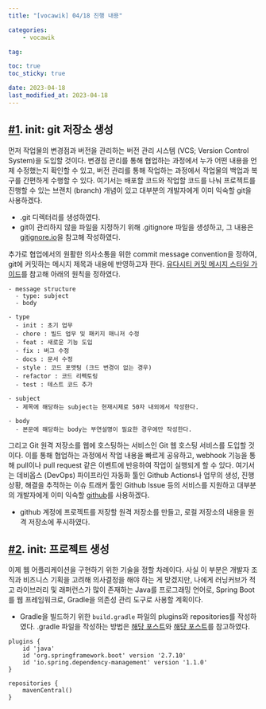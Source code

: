 ```yaml
---
title: "[vocawik] 04/18 진행 내용"

categories:
    - vocawik

tag:

toc: true
toc_sticky: true

date: 2023-04-18
last_modified_at: 2023-04-18
---
```


## <a href="https://github.com/pocj8ur4in/vw-backend/commit/4384ad841da379a51f6561c15c993395d6cdaad8">#1</a>. init: git 저장소 생성

먼저 작업물의 변경점과 버전을 관리하는 버전 관리 시스템 (VCS; Version Control System)을 도입할 것이다. 변경점 관리를 통해 협업하는 과정에서 누가 어떤 내용을 언제 수정했는지 확인할 수 있고, 버전 관리를 통해 작업하는 과정에서 작업물의 백업과 복구를 간편하게 수행할 수 있다. 여기서는 배포할 코드와 작업할 코드를 나눠 프로젝트를 진행할 수 있는 브랜치 (branch) 개념이 있고 대부분의 개발자에게 이미 익숙할 git을 사용하겠다.

- .git 디렉터리를 생성하였다.
- git이 관리하지 않을 파일을 지정하기 위해 .gitignore 파일을 생성하고, 그 내용은 <a href="https://www.toptal.com/developers/gitignore">gitignore.io</a>을 참고해 작성하였다.

추가로 협업에서의 원활한 의사소통을 위한 commit message convention을 정하여, git에 커밋하는 메시지 제목과 내용에 반영하고자 한다. <a href="https://udacity.github.io/git-styleguide/">유다시티 커밋 메시지 스타일 가이드</a>를 참고해 아래의 원칙을 정하였다.

```
- message structure
  - type: subject
  - body

- type
  - init : 초기 업무
  - chore : 빌드 업무 및 패키지 매니저 수정
  - feat : 새로운 기능 도입
  - fix : 버그 수정
  - docs : 문서 수정
  - style : 코드 포맷팅 (크드 변경이 없는 경우)
  - refactor : 코드 리펙토링
  - test : 테스트 코드 추가

- subject
  - 제목에 해당하는 subject는 현재시제로 50자 내외에서 작성한다.

- body
  - 본문에 해당하는 body는 부연설명이 필요한 경우에만 작성한다.
```

그리고 Git 원격 저장소를 웹에 호스팅하는 서비스인 Git 웹 호스팅 서비스를 도입할 것이다. 이를 통해 협업하는 과정에서 작업 내용을 빠르게 공유하고, webhook 기능을 통해 pull이나 pull request 같은 이벤트에 반응하여 작업이 실행되게 할 수 있다. 여기서는 데비옵스 (DevOps) 파이프라인 자동화 툴인 Github Actions나 업무의 생성, 진행상황, 해결을 추적하는 이슈 트래커 툴인 Github Issue 등의 서비스를 지원하고 대부분의 개발자에게 이미 익숙할 <a href="https://github.com">github</a>를 사용하겠다.

- github 계정에 프로젝트를 저장할 원격 저장소를 만들고, 로컬 저장소의 내용을 원격 저장소에 푸시하였다.

## <a href="https://github.com/pocj8ur4in/vw-backend/commit/c5cf75b5278c58afeca30d7f31239db7518c9b83">#2</a>. init: 프로젝트 생성

이제 웹 어플리케이션을 구현하기 위한 기술을 정할 차례이다. 사실 이 부분은 개발자 조직과 비즈니스 기획을 고려해 의사결정을 해야 하는 게 맞겠지만, 나에게 러닝커브가 적고 라이브러리 및 래퍼런스가 많이 존재하는 Java를 프로그래밍 언어로, Spring Boot를 웹 프레임워크로, Gradle을 의존성 관리 도구로 사용할 계획이다.

- Gradle을 빌드하기 위한 ```build.gradle``` 파일의 plugins와 repositories를 작성하였다. .gradle 파일을 작성하는 방법은 <a href="https://velog.io/@appti/series/gradle">해당 포스트</a>와 <a href="https://araikuma.tistory.com/category/IT%20개발/Gradle">해당 포스트</a>를 참고하였다.

```
plugins {
    id 'java'
    id 'org.springframework.boot' version '2.7.10'
    id 'io.spring.dependency-management' version '1.1.0'
}

repositories {
    mavenCentral()
}
```